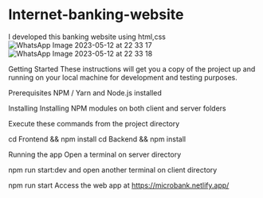 # Internet-banking-website


I developed this banking website using html,css 
![WhatsApp Image 2023-05-12 at 22 33 17](https://github.com/Tharun2799/Internet-Banking-and-web-application/assets/123639565/e537c908-5a97-4cab-8557-d0aa3904f0cf)
![WhatsApp Image 2023-05-12 at 22 33 18](https://github.com/Tharun2799/Internet-Banking-and-web-application/assets/123639565/a6d22ef2-930f-48e7-b4c8-5b6d7dc9ba65)

Getting Started These instructions will get you a copy of the project up and running on your local machine for development and testing purposes.

Prerequisites NPM / Yarn and Node.js installed

Installing Installing NPM modules on both client and server folders

Execute these commands from the project directory

cd Frontend && npm install cd Backend && npm install

Running the app Open a terminal on server directory

npm run start:dev and open another terminal on client directory

npm run start Access the web app at https://microbank.netlify.app/
